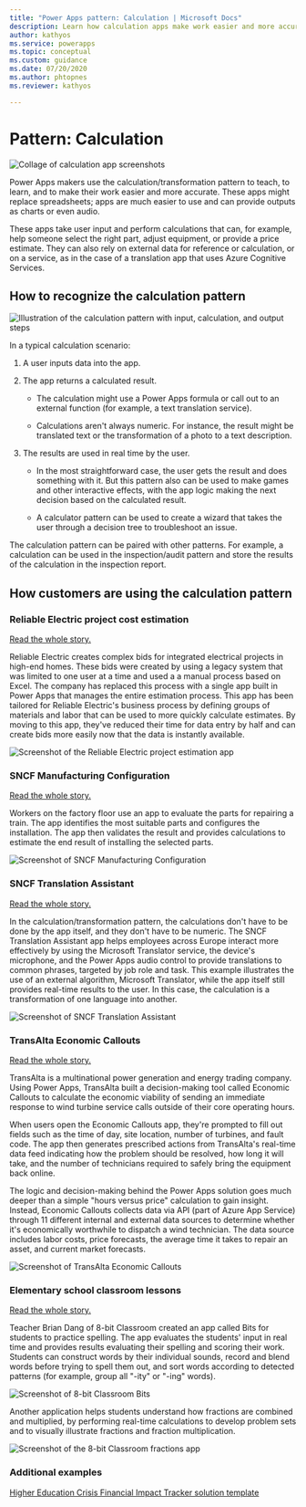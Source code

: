 ```yaml
---
title: "Power Apps pattern: Calculation | Microsoft Docs"
description: Learn how calculation apps make work easier and more accurate. For example, help someone select the right part, adjust equipment, or provide a price estimate.
author: kathyos
ms.service: powerapps
ms.topic: conceptual
ms.custom: guidance
ms.date: 07/20/2020
ms.author: phtopnes
ms.reviewer: kathyos

---
```


# Pattern: Calculation

![Collage of calculation app screenshots](media/calculation-collage.png "Collage of calculation app screenshots")

Power Apps makers use the calculation/transformation pattern to teach, to learn,
and to make their work easier and more accurate. These apps might<!--Or maybe "can" would be better here? WSG doesn't like "may" unless we're granting permission.--> replace
spreadsheets; apps are much easier to use and can provide outputs as charts or
even audio.

These apps take user input and perform calculations that can, for example, help
someone select the right part, adjust equipment, or provide a price estimate.
They can also rely on external data for reference or calculation, or on a
service, as in the case of a translation app that uses<!--Via WSG--> Azure Cognitive
Services.

## How to recognize the calculation pattern
<!--Remember this image says PLACEHOLDER.-->
![Illustration of the calculation pattern with input, calculation, and output steps](media/calculation-illustration.png "Illustration of the calculation pattern with input, calculation, and output steps")

In a typical calculation scenario:

1. A user inputs data into the app.

1. The app returns a calculated result.

    - The calculation might use a Power Apps formula or call out to an external
        function (for example, a text translation service).

    - Calculations aren't always numeric. For instance, the result might be
        translated text or the transformation of a photo to a text description.

1. The results are used in real time by the user.

    - In the most straightforward case, the user gets the result and does
        something with it. But this pattern also can be used to make games and
        other interactive effects, with the app logic making the next decision
        based on the calculated result.

    - A calculator pattern can be used to create a wizard that takes the user
        through a decision tree to troubleshoot an issue.

The calculation pattern can be paired with other patterns. For example, a
calculation can be used in the inspection/audit pattern and store the results of
the calculation in the inspection report.

## How customers are using the calculation pattern

### Reliable Electric project cost estimation

[Read the whole story.](https://powerapps.microsoft.com/blog/reliable-electric-power-platform-customer-story/)

Reliable Electric creates complex bids for integrated electrical projects in
high-end homes. These bids were created by using a legacy system that was limited
to one user at a time and used a a manual process based on Excel<!--Suggested.-->. The company has replaced
this process with a single app built in Power Apps that manages the entire
estimation process. This app has been tailored for Reliable Electric's business
process by defining groups of materials and labor that can be used to more
quickly calculate estimates. By moving to this app, they've reduced their time
for data entry by half and can create bids more easily now that the data is
instantly available.

![Screenshot of the Reliable Electric project estimation app](media/reliable-electric-takeoffs.png "Screenshot of the Reliable Electric project estimation app")

### SNCF Manufacturing Configuration
<!--Edits assume this is the actual app name, but I don't find it below or in the blog post. If it's not an actual app name, I've gone with lowercase and "the XXXX app."-->
[Read the whole story.](https://powerapps.microsoft.com/blog/sncf-power-platform-customer-success-story/)

Workers on the factory floor use an app to evaluate the parts for repairing a
train. The app identifies the most suitable<!--Suggested. Or "best-suited"--> parts and configures the
installation. The app then validates the result and provides
calculations to estimate the end result of installing the selected parts.

![Screenshot of SNCF Manufacturing Configuration](media/sncf-digibogies.png "Screenshot of SNCF Manufacturing Configuration")

### SNCF Translation Assistant

[Read the whole story.](https://powerapps.microsoft.com/blog/sncf-power-platform-customer-success-story/)

In the calculation/transformation pattern, the calculations don't have to be
done by the app itself, and they don't have to be numeric. The SNCF Translation
Assistant app helps employees across Europe interact more effectively by using
the Microsoft Translator service, the device's microphone, and the Power Apps audio<!--I don't think this is capped; I don't find it in the Cloud Style Guide anyhow.-->
control to provide translations to common phrases, targeted by job role and
task. This example illustrates the use of an external algorithm, Microsoft
Translator, while the app itself still provides real-time results to the user.
In this case, the calculation is a transformation of one language into another.

![Screenshot of SNCF Translation Assistant](media/sncf-translation-app.png "Screenshot of SNCF Translation Assistant")

### TransAlta Economic Callouts

[Read the whole story.](https://customers.microsoft.com/story/multi-national-energy-company-uses-powerapps-to-create-a-decision-validation-tool)

TransAlta is a multinational<!--One word, via American Heritage dictionary.--> power generation and energy trading company.
Using Power Apps, TransAlta built a decision-making tool called Economic
Callouts to calculate the economic viability of sending an immediate response to
wind turbine service calls outside of their core operating hours.

When users open the Economic Callouts app, they're<!--Edit okay? You can also say "When a user...they're" if it doesn't make you wince.--> prompted to fill out
fields such as the time of day, site location, number of turbines, and fault
code. The app then generates prescribed actions from TransAlta's real-time data
feed indicating how the problem should be resolved, how long it will take, and
the number of technicians required to safely bring the equipment back online.

The logic and decision-making behind the Power Apps solution goes much deeper
than a simple "hours versus<!--Via WSG: Only use "vs." in headings, otherwise spell out.--> price" calculation to gain insight. Instead, Economic
Callouts collects data via API (part of Azure App Service) through 11 different
internal and external data sources to determine whether it's economically
worthwhile to dispatch a wind technician. The data source includes labor costs,
price forecasts, the average time it takes to repair an asset, and current
market forecasts.

![Screenshot of TransAlta Economic Callouts](media/trans-alta-callouts.png "Screenshot of TransAlta Economic Callouts")

### Elementary school classroom lessons

[Read the whole story.](https://customers.microsoft.com/story/8bit-classrom-primary-secondary-education-powerapps)

Teacher Brian Dang of 8-bit Classroom created an app called Bits for students
to practice spelling. The app evaluates the students' input in real time and
provides results evaluating their spelling and scoring their work. Students can
construct words by their individual sounds, record and blend words before trying
to spell them out, and sort words according to detected patterns (for example,
group all "-ity" or "-ing" words).

![Screenshot of 8-bit Classroom Bits](media/8bit-bits-app.png "Screenshot of 8-bit Classroom Bits")

Another application helps students understand how fractions are combined and
multiplied, by performing real-time calculations to develop problem sets and to
visually illustrate fractions and fraction multiplication.

![Screenshot of the 8-bit Classroom fractions app](media/8bit-fractions-app.png "Screenshot of the 8-bit Classroom fractions app")

### Additional examples

[Higher Education Crisis Financial Impact Tracker solution template](https://powerapps.microsoft.com/blog/tracking-financial-impact-for-higher-education-a-power-platform-template/)
